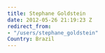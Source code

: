 ```yaml
---
title: Stephane Goldstein
date: 2012-05-26 21:19:23 Z
redirect_from:
- "/users/stephane_goldstein"
Country: Brazil
---
```



